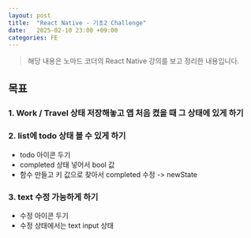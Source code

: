 ```yaml
---
layout: post
title:  "React Native - 기초2 Challenge"
date:   2025-02-10 23:00 +09:00
categories: FE
---
```

> 해당 내용은 노마드 코더의 React Native 강의를 보고 정리한 내용입니다.

## 목표

### 1. Work / Travel 상태 저장해놓고 앱 처음 켰을 때 그 상태에 있게 하기


### 2. list에 todo 상태 볼 수 있게 하기
- todo 아이콘 두기
- completed 상태 넣어서 bool 값
- 함수 만들고 키 값으로 찾아서 completed 수정 -> newState


### 3. text 수정 가능하게 하기
- 수정 아이콘 두기
- 수정 상태에서는 text input 상태